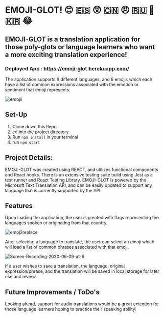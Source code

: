 # EMOJI-GLOT! 😊 🇪🇸 😲 🇨🇳 😠 🇷🇺 🥰 🇰🇷 😂

## EMOJI-GLOT is a translation application for those poly-glots or language learners who want a more exciting translation experience! 

### Deployed App : https://emoji-glot.herokuapp.com/

The application supports 8 different languages, and 9 emojis which each have a list of common expressions associated with the emotion or sentiment that emoji represents. 

![emojii](https://user-images.githubusercontent.com/58377277/84212719-d46f8880-aa7b-11ea-9a60-5196b2f18084.gif)

## Set-Up 

1. Clone down this Repo
2. cd into the project directory
3. Run `npm install` in your terminal
4. run `npm start` 

## Project Details:
EMOJI-GLOT was created using REACT, and utilizes functional components and React hooks. There is an extensive testing suite build using Jest as a test runner and React Testing Library. EMOJI-GLOT is powered by the Microsoft Text Translation API, and can be easily updated to support any language that is currently supported by the API. 

## Features 
Upon loading the application, the user is greated with flags representing the languages spoken or originating from that country. 

![emoj2replace](https://user-images.githubusercontent.com/58377277/84213212-4dbbab00-aa7d-11ea-83f1-b0b04b0213a4.gif)

After selecting a language to translate, the user can select an emoji which will load a list of common phrases associated with that emoji. 

![Screen-Recording-2020-06-09-at-6](https://user-images.githubusercontent.com/58377277/84213005-c1a98380-aa7c-11ea-89e9-5b4eafec47a7.gif)

If a user wishes to save a translation, the language, original expression/phrase, and the translation will be saved in local storage for later use and review. 

## Future Improvements / ToDo's 
Looking ahead, support for audio translations would be a great extention for those language learners hoping to practice their speaking ability!
